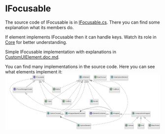 <h1>IFocusable</h1>

The source code of IFocusable is in [IFocusable.cs](https://github.com/sunnyyssh/Sunnyyssh.ConsoleUI/blob/master/Sunnyyssh.ConsoleUI/Core/FocusFlow/IFocusable.cs).
There you can find some explanation what its members do.

If element implements IFocusable then it can handle keys.
Watch its role in [Core](Core.doc.md) for better understanding.

Simple IFocusable implementation with explanations in [CustomUIElement.doc.md](CustomUIElement.doc.md).

You can find many implementations in the source code.
Here you can see what elements implement it:
<br/>
![uml-diagram](UIElementsDiagram.png)